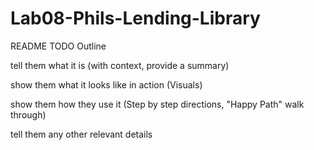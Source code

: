 # Lab08-Phils-Lending-Library

README TODO Outline

tell them what it is (with context, provide a summary)

show them what it looks like in action (Visuals)

show them how they use it (Step by step directions, "Happy Path" walk through)

tell them any other relevant details
